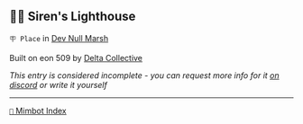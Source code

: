## 🧜‍♀️ Siren's Lighthouse

`🪧 Place` in [Dev Null Marsh](<https://zeithalt.github.io/r/dev_null_marsh.html>)

Built on eon 509 by [Delta Collective](<https://zeithalt.github.io/r/delta_collective.html>)

_This entry is considered incomplete - you can request more info for it [on discord](<https://discord.com/channels/562910943848169472/1173922660489633802>) or write it yourself_

<!---
keywords:  dc, dev null marsh
aliases: 
-->
----------
[`📑` Mimbot Index](</index.md#c210>)